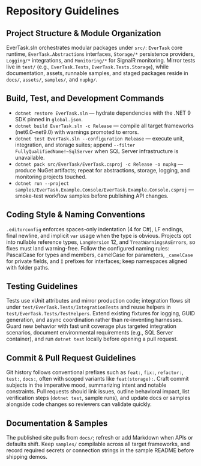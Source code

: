 # Repository Guidelines

## Project Structure & Module Organization
EverTask.sln orchestrates modular packages under `src/`: `EverTask` core runtime, `EverTask.Abstractions` interfaces, `Storage/*` persistence providers, `Logging/*` integrations, and `Monitoring/*` for SignalR monitoring. Mirror tests live in `test/` (e.g., `EverTask.Tests`, `EverTask.Tests.Storage`), while documentation, assets, runnable samples, and staged packages reside in `docs/`, `assets/`, `samples/`, and `nupkg/`.

## Build, Test, and Development Commands
- `dotnet restore EverTask.sln` — hydrate dependencies with the .NET 9 SDK pinned in `global.json`.
- `dotnet build EverTask.sln -c Release` — compile all target frameworks (net6.0–net9.0) with warnings promoted to errors.
- `dotnet test EverTask.sln --configuration Release` — execute unit, integration, and storage suites; append `--filter FullyQualifiedName!~SqlServer` when SQL Server infrastructure is unavailable.
- `dotnet pack src/EverTask/EverTask.csproj -c Release -o nupkg` — produce NuGet artifacts; repeat for abstractions, storage, logging, and monitoring projects touched.
- `dotnet run --project samples/EverTask.Example.Console/EverTask.Example.Console.csproj` — smoke-test workflow samples before publishing API changes.

## Coding Style & Naming Conventions
`.editorconfig` enforces spaces-only indentation (4 for C#), LF endings, final newline, and implicit `var` usage when the type is obvious. Projects opt into nullable reference types, `LangVersion` 12, and `TreatWarningsAsErrors`, so fixes must land warning-free. Follow the configured naming rules: PascalCase for types and members, camelCase for parameters, `_camelCase` for private fields, and `I` prefixes for interfaces; keep namespaces aligned with folder paths.

## Testing Guidelines
Tests use xUnit attributes and mirror production code; integration flows sit under `test/EverTask.Tests/IntegrationTests` and reuse helpers in `test/EverTask.Tests/TestHelpers`. Extend existing fixtures for logging, GUID generation, and async coordination rather than re-inventing harnesses. Guard new behavior with fast unit coverage plus targeted integration scenarios, document environmental requirements (e.g., SQL Server container), and run `dotnet test` locally before opening a pull request.

## Commit & Pull Request Guidelines
Git history follows conventional prefixes such as `feat:`, `fix:`, `refactor:`, `test:`, `docs:`, often with scoped variants like `feat(storage):`. Craft commit subjects in the imperative mood, summarizing intent and notable constraints. Pull requests should link issues, outline behavioral impact, list verification steps (`dotnet test`, sample runs), and update docs or samples alongside code changes so reviewers can validate quickly.

## Documentation & Samples
The published site pulls from `docs/`; refresh or add Markdown when APIs or defaults shift. Keep `samples/` compilable across all target frameworks, and record required secrets or connection strings in the sample README before shipping demos.

